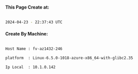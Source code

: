 
   
#### This Page Create at:

```bash

2024-04-23 - 22:37:43 UTC

```

#### Create By Machine:

```bash

Host Name : fv-az1432-246

platform  : Linux-6.5.0-1018-azure-x86_64-with-glibc2.35

Ip Local  : 10.1.0.142

```

